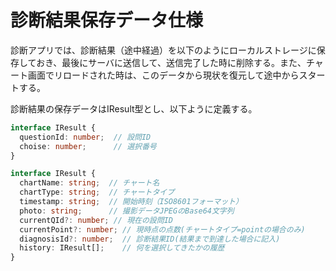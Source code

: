 # 診断結果保存データ仕様

診断アプリでは、診断結果（途中経過）を以下のようにローカルストレージに保存しておき、最後にサーバに送信して、送信完了した時に削除する。また、チャート画面でリロードされた時は、このデータから現状を復元して途中からスタートする。

診断結果の保存データはIResult型とし、以下ように定義する。

```typescript
interface IResult {
  questionId: number;  // 設問ID
  choise: number;      // 選択番号
}

interface IResult {
  chartName: string;  // チャート名
  chartType: string;  // チャートタイプ
  timestamp: string;  // 開始時刻（ISO8601フォーマット）
  photo: string;      // 撮影データJPEGのBase64文字列
  currentQId?: number; // 現在の設問ID
  currentPoint?: number; // 現時点の点数(チャートタイプ=pointの場合のみ)
  diagnosisId?: number;  // 診断結果ID(結果まで到達した場合に記入)
  history: IResult[];    // 何を選択してきたかの履歴
}
```

